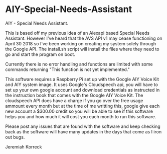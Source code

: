 # AIY-Special-Needs-Assistant
AIY - Special Needs Assistant.  

This is based off my previous idea of an Alexapi based Special Needs Assistant.  However I've heard that the AVS API v1 may cease functioning on April 30 2018 so I've been working on creating my system solely through the Google API.  The install.sh script will install the files where they need to go and start the program on boot.

Currently there is no error handling and functions are limited with some commands returning "This function is not yet implemented."  

This software requires a Raspberry Pi set up with the Google AIY Voice Kit and AIY system image.  It uses Google's Cloudspeech api,  you will have to set up your own google account and download credentials as instructed in the instruction book that comes with the Google AIY Voice Kit.  The cloudspeech API does have a charge if you go over the free usage ammount every month but at the time of me writting this,  google give each new account a $300.00 credit so you will be able to see if this software helps you and how much it will cost you each month to run this software.

Please post any issues that are found with the software and keep checking back as the software will have many updates in the days that come as I iron out bugs.

Jeremiah Korreck

